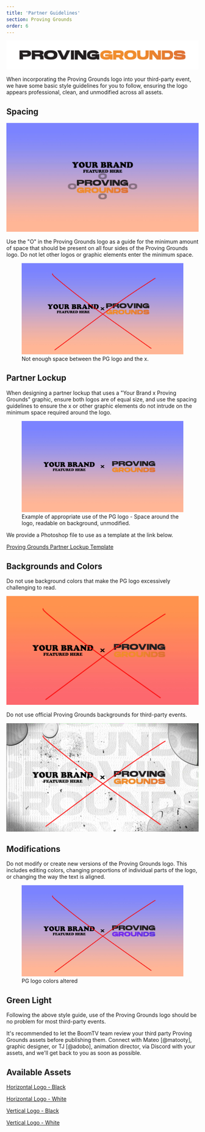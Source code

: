 ```yaml
---
title: 'Partner Guidelines'
section: Proving Grounds
order: 6
---
```


<img src="/src/assets/img/PG2025/partner-assets/Logo-horizontal-black.png" alt="">

When incorporating the Proving Grounds logo into your third-party event, we have some basic style guidelines for you to follow, ensuring the logo appears professional, clean, and unmodified across all assets.

## Spacing

<img src="/src/assets/img/PG2025/partner-assets/examples/pg_example_spacing.jpg" alt="">

Use the "O" in the Proving Grounds logo as a guide for the minimum amount of space that should be present on all four sides of the Proving Grounds logo. Do not let other logos or graphic elements enter the minimum space.

<figure><img src="/src/assets/img/PG2025/partner-assets/examples/pg_example_bad_spacing.jpg" alt=""><figcaption>Not enough space between the PG logo and the x.</figcaption></figure>

## Partner Lockup

When designing a partner lockup that uses a "Your Brand x Proving Grounds" graphic, ensure both logos are of equal size, and use the spacing guidelines to ensure the x or other graphic elements do not intrude on the minimum space required around the logo.

<figure><img src="/src/assets/img/PG2025/partner-assets/examples/PG_example_good.jpg" alt="">
<figcaption>Example of appropriate use of the PG logo - Space around the logo, readable on background, unmodified.</figcaption></figure>

We provide a Photoshop file to use as a template at the link below.

<a href="/src/assets/img/PG2025/partner-assets/Partnership x PG Lockup.psd">Proving Grounds Partner Lockup Template</a>

## Backgrounds and Colors

Do not use background colors that make the PG logo excessively challenging to read.

<img src="/src/assets/img/PG2025/partner-assets/examples/pg_example_bad_color.jpg" alt="">

Do not use official Proving Grounds backgrounds for third-party events.

<img src="/src/assets/img/PG2025/partner-assets/examples/pg_example_bad_bg.jpg" alt="">

## Modifications

Do not modify or create new versions of the Proving Grounds logo. This includes editing colors, changing proportions of individual parts of the logo, or changing the way the text is aligned.

<figure><img src="/src/assets/img/PG2025/partner-assets/examples//pg_example_bad_colors2.jpg" alt="">
    <figcaption>PG logo colors altered</figcaption></figure>

## Green Light

Following the above style guide, use of the Proving Grounds logo should be no problem for most third-party events.

It's recommended to let the BoomTV team review your third party Proving Grounds assets before publishing them. Connect with Mateo [@matooty], graphic designer, or TJ [@adobo], animation director, via Discord with your assets, and we'll get back to you as soon as possible.

## Available Assets

<a href="/src/assets/img/PG2025/partner-assets/Logo-horizontal-black.png">Horizontal Logo - Black
</a>

<a href="/src/assets/img/PG2025/partner-assets/Logo-horizontal-white.png">Horizontal Logo - White

</a>

<a href="/src/assets/img/PG2025/partner-assets/Logo-stacked-black.png">Vertical Logo - Black
</a>

<a href="/src/assets/img/PG2025/partner-assets/Logo-stacked-white.png">Vertical Logo - White
</a>
